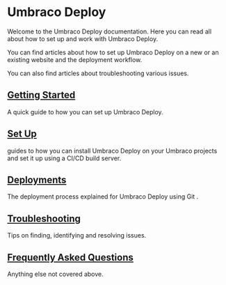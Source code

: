 
# Umbraco Deploy

Welcome to the Umbraco Deploy documentation. Here you can read all about how to set up and work with Umbraco Deploy.

You can find articles about how to set up Umbraco Deploy on a new or an existing website and the deployment workflow.

You can also find articles about troubleshooting various issues.

## [Getting Started](Getting-Started/)

A quick guide to how you can set up Umbraco Deploy.

## [Set Up](Set-Up/)

guides to how you can install Umbraco Deploy on your Umbraco projects and set it up using a CI/CD build server.

## [Deployments](Deployments/)

The deployment process explained for Umbraco Deploy using Git .

## [Troubleshooting](Troubleshooting)

Tips on finding, identifying and resolving issues.

## [Frequently Asked Questions](FAQ/)

Anything else not covered above.
